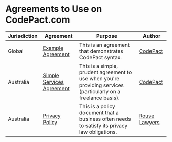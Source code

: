 # Agreements to Use on CodePact.com

| Jurisdiction | Agreement |  Purpose | Author |
| ------------- | ------------- |------------- |------------- |
| Global | [Example Agreement](https://github.com/CodePact/agreement-example/blob/master/example-agreement.md) | This is an agreement that demonstrates CodePact syntax.| [CodePact](http://github.com/codepact) |
| Australia | [Simple Services Agreement](https://github.com/CodePact/au-simple-services/blob/master/au-simple-services.md) | This is a simple, prudent agreement to use when you're providing services (particularly on a freelance basis).| [CodePact](http://github.com/codepact) |
| Australia | [Privacy Policy](https://github.com/rouselawyers/au-privacy-policy/blob/master/au-privacy_policy.md) | This is a policy document that a business often needs to satisfy its privacy law obligations.| [Rouse Lawyers](http://rouselawyers.com.au) |
